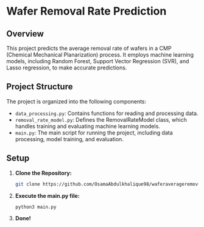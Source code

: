 # Wafer Removal Rate Prediction

## Overview

This project predicts the average removal rate of wafers in a CMP (Chemical Mechanical Planarization) process. It employs machine learning models, including Random Forest, Support Vector Regression (SVR), and Lasso regression, to make accurate predictions.

## Project Structure

The project is organized into the following components:

- `data_processing.py`: Contains functions for reading and processing data.
- `removal_rate_model.py`: Defines the RemovalRateModel class, which handles training and evaluating machine learning models.
- `main.py`: The main script for running the project, including data processing, model training, and evaluation.

## Setup

1. **Clone the Repository:**
   ```bash
   git clone https://github.com/OsamaAbdulkhalique98/waferaverageremovalrateprediction.git
   ```
2. **Execute the main.py file:**
   ```cmd
   python3 main.py
   ```
3. **Done!**
